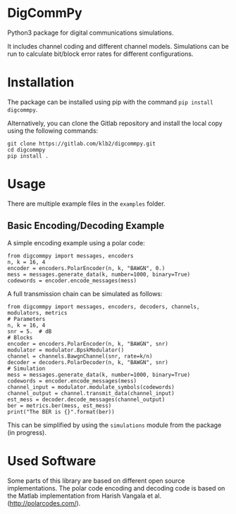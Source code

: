 # DigCommPy
Python3 package for digital communications simulations.

It includes channel coding and different channel models. Simulations can be run
to calculate bit/block error rates for different configurations.


# Installation
The package can be installed using pip with the command `pip install
digcommpy`.

Alternatively, you can clone the Gitlab repository and install the local copy
using the following commands:

    git clone https://gitlab.com/klb2/digcommpy.git
	cd digcommpy
	pip install .


# Usage
There are multiple example files in the `examples` folder.

## Basic Encoding/Decoding Example
A simple encoding example using a polar code:

    from digcommpy import messages, encoders
	n, k = 16, 4
    encoder = encoders.PolarEncoder(n, k, "BAWGN", 0.)
	mess = messages.generate_data(k, number=1000, binary=True)
	codewords = encoder.encode_messages(mess)

A full transmission chain can be simulated as follows:

    from digcommpy import messages, encoders, decoders, channels, modulators, metrics
	# Parameters
	n, k = 16, 4
	snr = 5.  # dB
	# Blocks
	encoder = encoders.PolarEncoder(n, k, "BAWGN", snr)
	modulator = modulator.BpskModulator()
	channel = channels.BawgnChannel(snr, rate=k/n)
	decoder = decoders.PolarDecoder(n, k, "BAWGN", snr)
	# Simulation
	mess = messages.generate_data(k, number=1000, binary=True)
	codewords = encoder.encode_messages(mess)
	channel_input = modulator.modulate_symbols(codewords)
	channel_output = channel.transmit_data(channel_input)
	est_mess = decoder.decode_messages(channel_output)
	ber = metrics.ber(mess, est_mess)
	print("The BER is {}".format(ber))

This can be simplified by using the `simulations` module from the
package (in progress).


# Used Software
Some parts of this library are based on different open source implementations.
The polar code encoding and decoding code is based on the Matlab implementation
from Harish Vangala et al. (http://polarcodes.com/).
